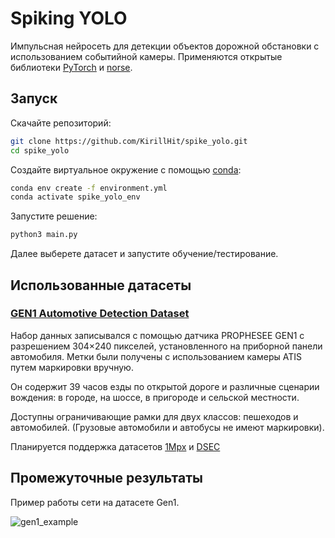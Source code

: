 # Spiking YOLO

Импульсная нейросеть для детекции объектов дорожной обстановки с использованием событийной камеры. Применяются открытые библиотеки [PyTorch](https://github.com/pytorch/pytorch) и [norse](https://github.com/norse/norse/tree/main).

## Запуск

Скачайте репозиторий:

``` bash
git clone https://github.com/KirillHit/spike_yolo.git
cd spike_yolo
```

Создайте виртуальное окружение с помощью [conda](https://docs.conda.io/projects/conda/en/latest/user-guide/install/linux.html):

``` bash
conda env create -f environment.yml
conda activate spike_yolo_env
```

Запустите решение:

``` bash
python3 main.py
```

Далее выберете датасет и запустите обучение/тестирование.

## Использованные датасеты

### [GEN1 Automotive Detection Dataset](https://www.prophesee.ai/2020/01/24/prophesee-gen1-automotive-detection-dataset/)

Набор данных записывался с помощью датчика PROPHESEE GEN1 с разрешением 304×240 пикселей, установленного на приборной панели автомобиля. Метки были получены с использованием камеры ATIS путем маркировки вручную.

Он содержит 39 часов езды по открытой дороге и различные сценарии вождения: в городе, на шоссе, в пригороде и сельской местности.

Доступны ограничивающие рамки для двух классов: пешеходов и автомобилей. (Грузовые автомобили и автобусы не имеют маркировки).

Планируется поддержка датасетов [1Mpx](https://www.prophesee.ai/2020/11/24/automotive-megapixel-event-based-dataset/) и [DSEC](https://dsec.ifi.uzh.ch/)

## Промежуточные результаты

Пример работы сети на датасете Gen1.

![gen1_example](.images/gen1_example.gif)
